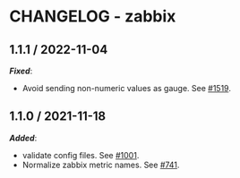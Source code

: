 # CHANGELOG - zabbix

## 1.1.1 / 2022-11-04

***Fixed***: 

* Avoid sending non-numeric values as gauge. See [#1519](https://github.com/DataDog/integrations-extras/pull/1519).

## 1.1.0 / 2021-11-18

***Added***: 

* validate config files. See [#1001](https://github.com/DataDog/integrations-extras/pull/1001).
* Normalize zabbix metric names. See [#741](https://github.com/DataDog/integrations-extras/pull/741).
